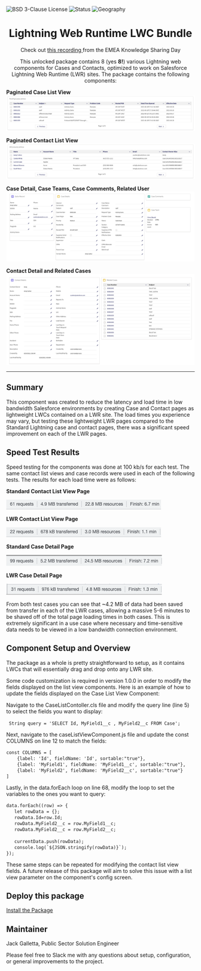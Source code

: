 ![BSD 3-Clause License](https://img.shields.io/badge/license-BSD%203--Clause-success)
![Status](https://img.shields.io/badge/status-Complete-green)
![Geography](https://img.shields.io/badge/Geography-US-blue)

<h1 align="center">Lightning Web Runtime LWC Bundle</h1>
<p align="center">Check out <a href="https://drive.google.com/file/d/1VbQfmhJEjsgik_hThNH9XnlaDuD_GvkR/view"> this recording </a>from the EMEA Knowledge Sharing Day</p>

<p align="center">This unlocked package contains 8 (yes <b>8!</b>) various Lightning web components for Cases and Contacts, optimized to work on Salesforce Lightning Web Runtime (LWR) sites.  The package contains the following components: </p>


<b>Paginated Case List View</b>
![1](images/lwrclv.png) 


<b>Paginated Contact List View</b>
![1](images/lwrcolv.png) 


<b>Case Detail, Case Teams, Case Comments, Related User</b>
![1](images/lwrcd.png) 


<b>Contact Detail and Related Cases</b>
![1](images/lwrcod.png) 


<!-- Sections below are Optional -->

---

## Summary


This component was created to reduce the latency and load time in low bandwidth Salesforce environments by creating Case and Contact pages as lightweight LWCs contained on a LWR site.  The load times you experience may vary, but testing these lightweight LWR pages compared to the Standard Lightning case and contact pages, there was a significant speed improvement on each of the LWR pages.  



## Speed Test Results

Speed testing for the components was done at 100 kb/s for each test.  The same contact list views and case records were used in each of the following tests.  The results for each load time were as follows:


<b>Standard Contact List View Page</b>

![standardcontactlvload](images/StandardContactListViewLoad.png) 



<b>LWR Contact List View Page</b>

![lwrcontactlvload](images/LWRContactListViewLoad.png)


<b>Standard Case Detail Page</b>

![standardcontactlvload](images/sc1.png) 



<b>LWR Case Detail Page</b>

![lwrcontactlvload](images/lwr1.png)

From both test cases you can see that ~4.2 MB of data had been saved from transfer in each of the LWR cases, allowing a massive 5-6 minutes to be shaved off of the total page loading times in both cases.  This is extremely significant in a use case where necessary and time-sensitive data needs to be viewed in a low bandwidth connection environment.


## Component Setup and Overview

The package as a whole is pretty straightforward to setup, as it contains LWCs that will essentially drag and drop onto any LWR site.

Some code customization is required in version 1.0.0 in order to modify the fields displayed on the list view components.  Here is an example of how to update the fields displayed on the Case List View Component: 

Navigate to the CaseListContoller.cls file and modify the query line (line 5) to select the fields you want to display:

``` String query = 'SELECT Id, MyField1__c , MyField2__c FROM Case';```

Next, navigate to the caseListViewComponent.js file and update the const COLUMNS on line 12 to match the fields: 

```
const COLUMNS = [
    {label: 'Id', fieldName: 'Id', sortable:"true"},
    {label: 'MyField1', fieldName: 'MyField1__c', sortable:"true"},
    {label: 'MyField2', fieldName: 'MyField2__c', sortable:"true"}
]
  ```

Lastly, in the data.forEach loop on line 68, modify the loop to set the variables to the ones you want to query:

 ```
data.forEach((row) => {
    let rowData = {};
    rowData.Id=row.Id;
    rowData.MyField2__c = row.MyField1__c;
    rowData.MyField2__c = row.MyField2__c;

    currentData.push(rowData);
    console.log(`${JSON.stringify(rowData)}`);
});
```

These same steps can be repeated for modifying the contact list view fields.  A future release of this package will aim to solve this issue with a list view parameter on the component's config screen.

## Deploy this package

[Install the Package](https://login.salesforce.com/packaging/installPackage.apexp?p0=04t8a000001B8fxAAC)

## Maintainer

Jack Galletta, Public Sector Solution Engineer

Please feel free to Slack me with any questions about setup, configuration, or general improvements to the project.
